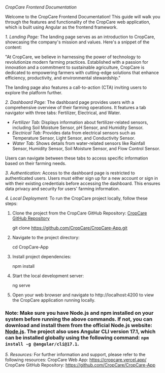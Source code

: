 *CropCare Frontend Documentation*

Welcome to the CropCare Frontend Documentation! This guide will walk you through the features and functionality of the CropCare web application, which is built using Angular as the frontend framework.

*1. Landing Page:*
The landing page serves as an introduction to CropCare, showcasing the company's mission and values. Here's a snippet of the content:

"At CropCare, we believe in harnessing the power of technology to revolutionize modern farming practices. Established with a passion for innovation and a commitment to sustainable agriculture, CropCare is dedicated to empowering farmers with cutting-edge solutions that enhance efficiency, productivity, and environmental stewardship."

The landing page also features a call-to-action (CTA) inviting users to explore the platform further.

*2. Dashboard Page:*
The dashboard page provides users with a comprehensive overview of their farming operations. It features a tab navigator with three tabs: Fertilizer, Electrical, and Water.

- *Fertilizer Tab:* Displays information about fertilizer-related sensors, including Soil Moisture Sensor, pH Sensor, and Humidity Sensor.
- *Electrical Tab:* Provides data from electrical sensors such as Temperature Sensor, Light Sensor, and Conductivity Sensor.
- *Water Tab:* Shows details from water-related sensors like Rainfall Sensor, Humidity Sensor, Soil Moisture Sensor, and Flow Control Sensor.

Users can navigate between these tabs to access specific information based on their farming needs.

*3. Authentication:*
Access to the dashboard page is restricted to authenticated users. Users must either sign up for a new account or sign in with their existing credentials before accessing the dashboard. This ensures data privacy and security for users' farming information.

*4. Local Deployment:*
To run the CropCare project locally, follow these steps:
1. Clone the project from the CropCare GitHub Repository: [CropCare GitHub Repository](https://github.com/CropCare/CropCare-App)
   
   git clone https://github.com/CropCare/CropCare-App.git
   

2. Navigate to the project directory:
   
   cd CropCare-App
   

3. Install project dependencies:
   
   npm install
   

4. Start the local development server:
   
   ng serve
   

5. Open your web browser and navigate to http://localhost:4200 to view the CropCare application running locally.

### Note: Make sure you have Node.js and npm installed on your system before running the above commands. If not, you can download and install them from the official Node.js website: [Node.js](https://nodejs.org/). The project also uses Angular CLI version 17.1, which can be installed globally using the following command: `npm install -g @angular/cli@17.1`.




*5. Resources:*
For further information and support, please refer to the following resources:
CropCare Web App: https://cropcare.vercel.app/
CropCare GitHub Repository: https://github.com/CropCare/CropCare-App